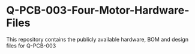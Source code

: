 # Q-PCB-003-Four-Motor-Hardware-Files
This repository contains the publicly available hardware, BOM and design files for Q-PCB-003
